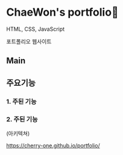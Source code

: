 # ChaeWon's portfolio🍒
HTML, CSS, JavaScript 

포트폴리오 웹사이트 

## Main
## 주요기능
### 1. 주된 기능
### 2. 주된 기능

(아키텍쳐)

https://cherry-one.github.io/portfolio/
